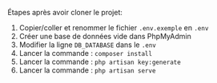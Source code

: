 Étapes après avoir cloner le projet:

1. Copier/coller et renommer le fichier `.env.exemple` en `.env`
2. Créer une base de données vide dans PhpMyAdmin
3. Modifier la ligne `DB_DATABASE` dans le `.env`
4. Lancer la commande : `composer install`
5. Lancer la commande : `php artisan key:generate`
6. Lancer la commande : `php artisan serve`